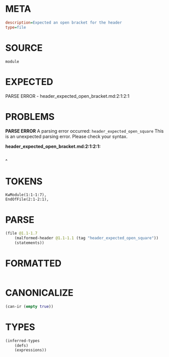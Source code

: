 # META
~~~ini
description=Expected an open bracket for the header
type=file
~~~
# SOURCE
~~~roc
module
~~~
# EXPECTED
PARSE ERROR - header_expected_open_bracket.md:2:1:2:1
# PROBLEMS
**PARSE ERROR**
A parsing error occurred: `header_expected_open_square`
This is an unexpected parsing error. Please check your syntax.

**header_expected_open_bracket.md:2:1:2:1:**
```roc

```
^


# TOKENS
~~~zig
KwModule(1:1-1:7),
EndOfFile(2:1-2:1),
~~~
# PARSE
~~~clojure
(file @1.1-1.7
	(malformed-header @1.1-1.1 (tag "header_expected_open_square"))
	(statements))
~~~
# FORMATTED
~~~roc

~~~
# CANONICALIZE
~~~clojure
(can-ir (empty true))
~~~
# TYPES
~~~clojure
(inferred-types
	(defs)
	(expressions))
~~~
